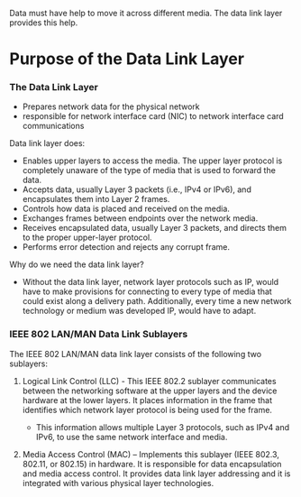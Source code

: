 Data must have help to move it across different media. The data link layer provides this help.

# Purpose of the Data Link Layer

### The Data Link Layer

- Prepares network data for the physical network
- responsible for network interface card (NIC) to network interface card communications

Data link layer does:
- Enables upper layers to access the media. The upper layer protocol is completely unaware of the type of media that is used to forward the data.
- Accepts data, usually Layer 3 packets (i.e., IPv4 or IPv6), and encapsulates them into Layer 2 frames.
- Controls how data is placed and received on the media.
- Exchanges frames between endpoints over the network media.
- Receives encapsulated data, usually Layer 3 packets, and directs them to the proper upper-layer protocol.
- Performs error detection and rejects any corrupt frame.

Why do we need the data link layer?
- Without the data link layer, network layer protocols such as IP, would have to make provisions for connecting to every type of media that could exist along a delivery path. Additionally, every time a new network technology or medium was developed IP, would have to adapt.

### IEEE 802 LAN/MAN Data Link Sublayers

The IEEE 802 LAN/MAN data link layer consists of the following two sublayers:

1. Logical Link Control (LLC) - This IEEE 802.2 sublayer communicates between the networking software at the upper layers and the device hardware at the lower layers. It places information in the frame that identifies which network layer protocol is being used for the frame. 
    - This information allows multiple Layer 3 protocols, such as IPv4 and IPv6, to use the same network interface and media.

2. Media Access Control (MAC) – Implements this sublayer (IEEE 802.3, 802.11, or 802.15) in hardware. It is responsible for data encapsulation and media access control. It provides data link layer addressing and it is integrated with various physical layer technologies.